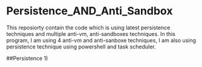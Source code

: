 # Persistence_AND_Anti_Sandbox
This reposiorty contain the code which is using latest persistence techniques and multiple anti-vm, anti-sandboxes techniques. In this program, I am using 4 anti-vm and anti-sanboxe techniques, I am also using persistence technique using powershell and task scheduler.


##Persistence
1)

